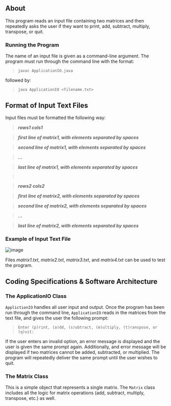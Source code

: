 ## About
This program reads an input file containing two matrices and then repeatedly asks the user if they want to print, add, subtract, multiply, transpose, or quit. 

### Running the Program
The name of an input file is given as a command-line argument. The program must run through the command line with the format:

> `javac ApplicationIO.java`

followed by:

> `java ApplicationIO <filename.txt>`


## Format of Input Text Files
Input files must be formatted the following way: 

> **_rows1 cols1_**

> **_first line of matrix1, with elements separated by spaces_**

> **_second line of matrix1, with elements separated by spaces_**

> **_..._**

> **_last line of matrix1, with elements separated by spaces_**

> `                                                             `

> **_rows2 cols2_**

> **_first line of matrix2, with elements separated by spaces_**

> **_second line of matrix2, with elements separated by spaces_**

> **_..._**

> **_last line of matrix2, with elements separated by spaces_**

### Example of Input Text File
![image](https://github.com/emmalu00/matrix-math/assets/106994328/81bd05ae-e395-427b-924c-b8497474c3ee)

Files _matrix1.txt_, _matrix2.txt_, _matrix3.txt_, and _matrix4.txt_ can be used to test the program.

## Coding Specifications & Software Architecture
### The ApplicationIO Class
`ApplictionIO` handles all user input and output. Once the program has been run through the command line, `ApplicationIO` reads in the matrices from the text file, and gives the user the following prompt: 

> `Enter (p)rint, (a)dd, (s)ubtract, (m)ultiply, (t)ranspose, or (q)uit:`

If the user enters an invalid option, an error message is displayed and the user is given the same prompt again. Additionally, and error message will be displayed if two matrices cannot be added, subtracted, or multiplied. The program will repeatedly deliver the same prompt until the user wishes to quit.

### The Matrix Class
This is a simple object that represents a single matrix. The `Matrix` class includes all the logic for matrix operations (add, subtract, multiply, transpose, etc.) as well. 
